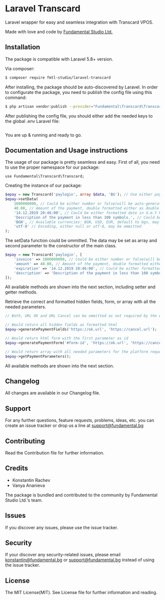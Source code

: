 # Laravel Transcard
Laravel wrapper for easy and seamless integration with Transcard VPOS.

Made with love and code by [Fundamental Studio Ltd.](https://www.fundamental.bg)

## Installation

The package is compatible with Laravel 5.8+ version.

Via composer:
``` bash
$ composer require fmtl-studio/laravel-transcard
```

After installing, the package should be auto-discovered by Laravel.
In order to configurate the package, you need to publish the config file using this command:
``` bash
$ php artisan vendor:publish --provider="Fundamental\Transcard\TranscardServiceProvider"
```

After publishing the config file, you should either add the needed keys to the global .env Laravel file:
```

```

You are up & running and ready to go.

## Documentation and Usage instructions

The usage of our package is pretty seamless and easy.
First of all, you need to use the proper namespace for our package:
```
use Fundamental\Transcard\Transcard;
```

Creating the instance of our package:
``` php
$epay = new Transcard('paylogin', array $data, 'BG'); // Use either paylogin or credit_paydirect, the second parameter is documented in the next section and the third parameter is the request language page will be shown in: BG or EN, default: BG.
$epay->setData(
    1000000000, // Could be either number or false(will be auto-generated if EPAY_GENERATE_INVOICE=TRUE)
    40.00, // Amount of the payment, double formatted either as double or string
    '14.12.2019 20:46:00', // Could be either formatted date in d.m.Y H:i:s or false(will be auto-generated)
    'Description of the payment in less than 100 symbols.', // Could be empty
    'BGN', // Available currencies: BGN, USD, EUR, default to bgn, may be ommited
    'utf-8' // Encoding, either null or utf-8, may be ommitted
);
```
The setData function could be ommitted. The data may be set as array and second parameter to the constructor of the main class.
``` php
$epay = new Transcard('paylogin', [
    'invoice' => 1000000000, // Could be either number or false(will be auto-generated if EPAY_GENERATE_INVOICE=TRUE)
    'amount' => 40.00, // Amount of the payment, double formatted either as double or string
    'expiration' => '14.12.2019 20:46:00', // Could be either formatted date in d.m.Y H:i:s or false(will be auto-generated)
    'description' => 'Description of the payment in less than 100 symbols.' // Could be empty
]);
```
All available methods are shown into the next section, including setter and getter methods.

Retrieve the correct and formatted hidden fields, form, or array with all the needed parameters.
``` php
// Both, URL OK and URL Cancel can be ommitted as not required by the ePay platform.

// Would return all hidden fields as formatted html
$epay->generatePaymentFields('https://ok.url', 'https://cancel.url');

// Would return html form with the first parameter as id
$epay->generatePaymentForm('#form-id', 'https://ok.url', 'https://cancel.url');

// Would return array with all needed parameters for the platform request you need to do on your own
$epay->getPaymentParameters();
```
All available methods are shown into the next section.

## Changelog
All changes are available in our Changelog file.

## Support
For any further questions, feature requests, problems, ideas, etc. you can create an issue tracker or drop us a line at support@fundamental.bg

## Contributing
Read the Contribution file for further information.

## Credits

- Konstantin Rachev
- Vanya Ananieva

The package is bundled and contributed to the community by Fundamental Studio Ltd.'s team.

## Issues
If you discover any issues, please use the issue tracker.

## Security
If your discover any security-related issues, please email konstantin@fundamental.bg or support@fundamental.bg instead of using the issue tracker.

## License
The MIT License(MIT). See License file for further information and reading.